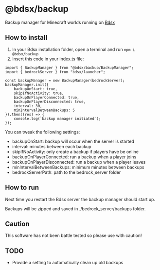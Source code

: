 # @bdsx/backup
Backup manager for Minecraft worlds running on [Bdsx](https://github.com/bdsx/bdsx)

## How to install

1. In your Bdsx installation folder, open a terminal and run `npm i @bdsx/backup`
2. Insert this code in your index.ts file:
````
import { BackupManager } from "@bdsx/backup/BackupManager";
import { bedrockServer } from "bdsx/launcher";

const backupManager = new BackupManager(bedrockServer);
backupManager.init({
    backupOnStart: true,
    skipIfNoActivity: true,
    backupOnPlayerConnected: true,
    backupOnPlayerDisconnected: true,
    interval: 30,
    minIntervalBetweenBackups: 5
}).then((res) => {
    console.log(`backup manager initiated`);
});
````
You can tweak the following settings:
- backupOnStart: backup will occur when the server is started
- interval: minutes between each backup
- skipIfNoActivity: only create a backup if players have be online
- backupOnPlayerConnected: run a backup when a player joins
- backupOnPlayerDisconnected: run a backup when a player leaves
- minIntervalBetweenBackups: minimum minutes between backups
- bedrockServerPath: path to the bedrock_server folder

## How to run
Next time you restart the Bdsx server the backup manager should start up.

Backups will be zipped and saved in ./bedrock_server/backups folder.

## Caution
This software has not been battle tested so please use with caution!

## TODO
- Provide a setting to automatically clean up old backups
